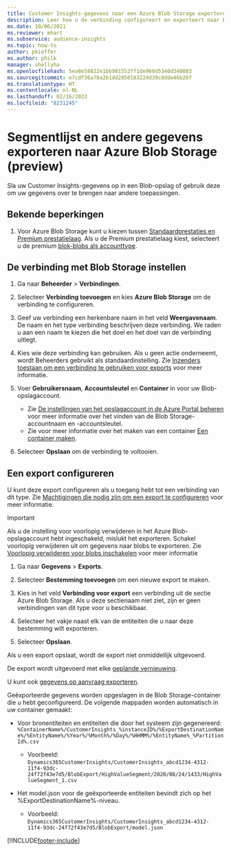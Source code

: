 ```yaml
---
title: Customer Insights-gegevens naar een Azure Blob Storage exporteren
description: Leer hoe u de verbinding configureert en exporteert naar Blob-opslag.
ms.date: 10/06/2021
ms.reviewer: mhart
ms.subservice: audience-insights
ms.topic: how-to
author: pkieffer
ms.author: philk
manager: shellyha
ms.openlocfilehash: 5ea8e58822e1bb901552ff1de960d5340d340003
ms.sourcegitcommit: e7cdf36a78a2b1dd2850183224d39c8dde46b26f
ms.translationtype: HT
ms.contentlocale: nl-NL
ms.lasthandoff: 02/16/2022
ms.locfileid: "8231245"
---
```

# <a name="export-segment-list-and-other-data-to-azure-blob-storage-preview"></a>Segmentlijst en andere gegevens exporteren naar Azure Blob Storage (preview)

Sla uw Customer Insights-gegevens op in een Blob-opslag of gebruik deze om uw gegevens over te brengen naar andere toepassingen.

## <a name="known-limitations"></a>Bekende beperkingen

1. Voor Azure Blob Storage kunt u kiezen tussen [Standaardprestaties en Premium prestatielaag](/azure/storage/blobs/storage-blob-performance-tiers). Als u de Premium prestatielaag kiest, selecteert u de premium [blok-blobs als accounttype](/azure/storage/common/storage-account-overview#types-of-storage-accounts).

## <a name="set-up-the-connection-to-blob-storage"></a>De verbinding met Blob Storage instellen

1. Ga naar **Beheerder** > **Verbindingen**.

1. Selecteer **Verbinding toevoegen** en kies **Azure Blob Storage** om de verbinding te configureren.

1. Geef uw verbinding een herkenbare naam in het veld **Weergavenaam**. De naam en het type verbinding beschrijven deze verbinding. We raden u aan een naam te kiezen die het doel en het doel van de verbinding uitlegt.

1. Kies wie deze verbinding kan gebruiken. Als u geen actie onderneemt, wordt Beheerders gebruikt als standaardinstelling. Zie [Inzenders toestaan om een verbinding te gebruiken voor exports](connections.md#allow-contributors-to-use-a-connection-for-exports) voor meer informatie.

1. Voer **Gebruikersnaam**, **Accountsleutel** en **Container** in voor uw Blob-opslagaccount.
    - Zie [De instellingen van het opslagaccount in de Azure Portal beheren](/azure/storage/common/storage-account-manage) voor meer informatie over het vinden van de Blob Storage-accountnaam en -accountsleutel.
    - Zie voor meer informatie over het maken van een container [Een container maken](/azure/storage/blobs/storage-quickstart-blobs-portal#create-a-container).

1. Selecteer **Opslaan** om de verbinding te voltooien. 

## <a name="configure-an-export"></a>Een export configureren

U kunt deze export configureren als u toegang hebt tot een verbinding van dit type. Zie [Machtigingen die nodig zijn om een export te configureren](export-destinations.md#set-up-a-new-export) voor meer informatie.

> [!IMPORTANT]
> Als u de instelling voor voorlopig verwijderen in het Azure Blob-opslagaccount hebt ingeschakeld, mislukt het exporteren. Schakel voorlopig verwijderen uit om gegevens naar blobs te exporteren. Zie [Voorlopig verwijderen voor blobs inschakelen](/azure/storage/blobs/soft-delete-blob-enable.md) voor meer informatie

1. Ga naar **Gegevens** > **Exports**.

1. Selecteer **Bestemming toevoegen** om een nieuwe export te maken.

1. Kies in het veld **Verbinding voor export** een verbinding uit de sectie Azure Blob Storage. Als u deze sectienaam niet ziet, zijn er geen verbindingen van dit type voor u beschikbaar.

1. Selecteer het vakje naast elk van de entiteiten die u naar deze bestemming wilt exporteren.

1. Selecteer **Opslaan**.

Als u een export opslaat, wordt de export niet onmiddellijk uitgevoerd.

De export wordt uitgevoerd met elke [geplande vernieuwing](system.md#schedule-tab).     

U kunt ook [gegevens op aanvraag exporteren](export-destinations.md#run-exports-on-demand). 

Geëxporteerde gegevens worden opgeslagen in de Blob Storage-container die u hebt geconfigureerd. De volgende mappaden worden automatisch in uw container gemaakt:

- Voor bronentiteiten en entiteiten die door het systeem zijn gegenereerd:  
  `%ContainerName%/CustomerInsights_%instanceID%/%ExportDestinationName%/%EntityName%/%Year%/%Month%/%Day%/%HHMM%/%EntityName%_%PartitionId%.csv`  
  - Voorbeeld: `Dynamics365CustomerInsights/CustomerInsights_abcd1234-4312-11f4-93dc-24f72f43e7d5/BlobExport/HighValueSegment/2020/08/24/1433/HighValueSegment_1.csv`
 
- Het model.json voor de geëxporteerde entiteiten bevindt zich op het %ExportDestinationName%-niveau.  
  - Voorbeeld: `Dynamics365CustomerInsights/CustomerInsights_abcd1234-4312-11f4-93dc-24f72f43e7d5/BlobExport/model.json`

[!INCLUDE[footer-include](../includes/footer-banner.md)]
